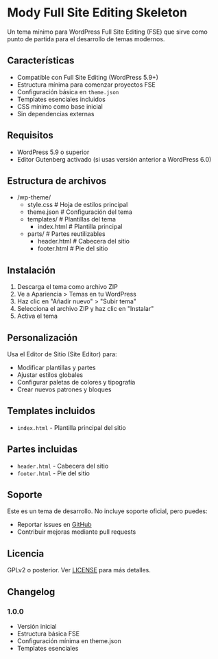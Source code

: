 # Mody Full Site Editing Skeleton

Un tema mínimo para WordPress Full Site Editing (FSE) que sirve como punto de partida para el desarrollo de temas modernos.

## Características

- Compatible con Full Site Editing (WordPress 5.9+)
- Estructura mínima para comenzar proyectos FSE
- Configuración básica en `theme.json`
- Templates esenciales incluidos
- CSS mínimo como base inicial
- Sin dependencias externas

## Requisitos

- WordPress 5.9 o superior
- Editor Gutenberg activado (si usas versión anterior a WordPress 6.0)

## Estructura de archivos

- /wp-theme/
  - style.css # Hoja de estilos principal
  - theme.json # Configuración del tema
  - templates/ # Plantillas del tema
    - index.html # Plantilla principal 
  - parts/ # Partes reutilizables 
    - header.html # Cabecera del sitio 
    - footer.html # Pie del sitio


## Instalación

1. Descarga el tema como archivo ZIP
2. Ve a Apariencia > Temas en tu WordPress
3. Haz clic en "Añadir nuevo" > "Subir tema"
4. Selecciona el archivo ZIP y haz clic en "Instalar"
5. Activa el tema

## Personalización

Usa el Editor de Sitio (Site Editor) para:
- Modificar plantillas y partes
- Ajustar estilos globales
- Configurar paletas de colores y tipografía
- Crear nuevos patrones y bloques

## Templates incluidos

- `index.html` - Plantilla principal del sitio

## Partes incluidas

- `header.html` - Cabecera del sitio
- `footer.html` - Pie del sitio

## Soporte

Este es un tema de desarrollo. No incluye soporte oficial, pero puedes:
- Reportar issues en [GitHub](https://github.com/ModySolutions/wp-theme/issues)
- Contribuir mejoras mediante pull requests

## Licencia

GPLv2 o posterior. Ver [LICENSE](LICENSE) para más detalles.

## Changelog

### 1.0.0
- Versión inicial
- Estructura básica FSE
- Configuración mínima en theme.json
- Templates esenciales